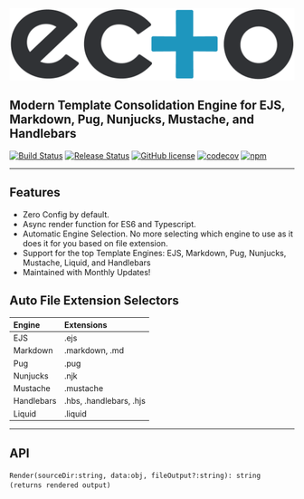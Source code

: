 ![Ecto](ecto_logo.png "Ecto")

## Modern Template Consolidation Engine for EJS, Markdown, Pug, Nunjucks, Mustache, and Handlebars

[![Build Status](https://github.com/jaredwray/ecto/workflows/ecto-build/badge.svg)](https://github.com/jaredwray/ecto/actions)
[![Release Status](https://github.com/jaredwray/ecto/workflows/ecto-release/badge.svg)](https://github.com/jaredwray/ecto/actions)
[![GitHub license](https://img.shields.io/github/license/jaredwray/ecto)](https://github.com/jaredwray/ecto/blob/master/LICENSE)
[![codecov](https://codecov.io/gh/jaredwray/ecto/branch/master/graph/badge.svg)](https://codecov.io/gh/jaredwray/ecto)
[![npm](https://img.shields.io/npm/dm/ecto)](https://npmjs.com/package/ecto)

-----

## Features
* Zero Config by default.
* Async render function for ES6 and Typescript. 
* Automatic Engine Selection. No more selecting which engine to use as it does it for you based on file extension.
* Support for the top Template Engines: EJS, Markdown, Pug, Nunjucks, Mustache, Liquid, and Handlebars
* Maintained with Monthly Updates! 

## Auto File Extension Selectors

| Engine         | Extensions   |
| :------------- | :---------- |
| EJS | .ejs   |
| Markdown   | .markdown, .md |
| Pug   | .pug |
| Nunjucks   | .njk | 
| Mustache   | .mustache | 
| Handlebars   | .hbs, .handlebars, .hjs | 
| Liquid   | .liquid | 

-----

## API

`Render(sourceDir:string, data:obj, fileOutput?:string): string (returns rendered output)`
